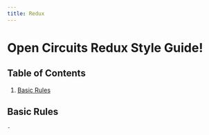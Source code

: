 ```yaml
---
title: Redux
---
```


# Open Circuits Redux Style Guide!

## Table of Contents

  1. [Basic Rules](#basic-rules)

## Basic Rules

    -